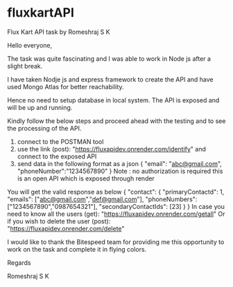 # fluxkartAPI
Flux Kart API task by Romeshraj S K

Hello everyone,

The task was quite fascinating and I was able to work in Node js after a slight break.

I have taken Nodje js and express framework to create the API and have used Mongo Atlas for better reachability.

Hence no need to setup database in local system. The API is exposed and will be up and running.

Kindly follow the below steps and proceed ahead with the testing and to see the processing of the API.

1. connect to the POSTMAN tool
2. use the link (post): "https://fluxapidev.onrender.com/identify" and connect to the exposed API
3. send data in the following format as a json
{
"email": "abc@gmail.com",
"phoneNumber":"1234567890"
}
Note : no authorization is required this is an open API which is exposed through render

You will get the valid response as below
{
        "contact": {
            "primaryContactd": 1,
            "emails": ["abc@gmail.com","def@gmail.com"],
            "phoneNumbers": ["1234567890","0987654321"],
            "secondaryContactIds": [23]
        }
}
In case you need to know all the users (get): "https://fluxapidev.onrender.com/getall"
Or if you wish to delete the user (post): "https://fluxapidev.onrender.com/delete"

I would like to thank the Bitespeed team for providing me this opportunity to work on the task and complete it in flying colors.

Regards

Romeshraj S K  

